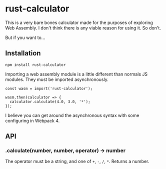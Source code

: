 # rust-calculator

This is a very bare bones calculator made for the purposes of exploring Web Assembly. I don't think there is any viable reason for using it. So don't.

But if you want to...

## Installation

`npm install rust-calculator`

Importing a web assembly module is a little different than normals JS modules. They must be imported asynchronously. 
```
const wasm = import('rust-calculator');

wasm.then(calculator => {
  calculator.calculate(4.0, 3.0, '*');
});
```

I believe you can get around the asynchronous syntax with some configuring in Webpack 4.

## API

### .calculate(number, number, operator) -> number

The operator must be a string, and one of `+`, `-`, `/`, `*`. Returns a number.


